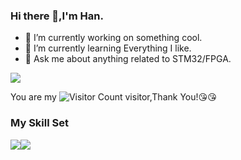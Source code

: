 ### Hi there 👋,I'm Han.

- 🔭 I’m currently working on something cool.
- 🌱 I’m currently learning Everything I like.
- 💬 Ask me about anything related to STM32/FPGA.

![](https://github-readme-stats.vercel.app/api?username=window-han&show_icons=true&theme=transparent)

You are my ![Visitor Count](https://profile-counter.glitch.me/window-han/count.svg) visitor,Thank You!:kissing_heart::kissing_heart:

### My Skill Set

![](https://img.shields.io/badge/Java-ED8B00?style=for-the-badge&logo=openjdk&logoColor=white)![](https://img.shields.io/badge/Python-3776AB?style=for-the-badge&logo=python&logoColor=white)

